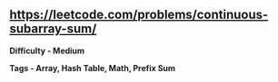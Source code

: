 ## https://leetcode.com/problems/continuous-subarray-sum/

**Difficulty - Medium**

**Tags - Array, Hash Table, Math, Prefix Sum**
